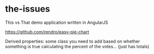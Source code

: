 the-issues
==========

This vs That demo application written in AngularJS



https://github.com/rendro/easy-pie-chart


Derived properties: 
  some class you need to add based on whether something is true
  calculating the percent of the votes... (just has totals)
